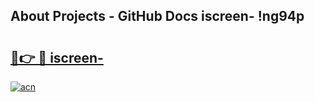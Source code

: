 ## About Projects - GitHub Docs iscreen- !ng94p

# <h2><a href="https://andorid.site?title=iscreen-&ref=13PRO">🔗👉 🔴 iscreen-</a></h2>

[![acn](https://github.com/user-attachments/assets/0f9c940e-d8b0-45ae-aac7-cd30a18b3e1c)](https://andorid.site?title=iscreen-&ref=13PRO)


